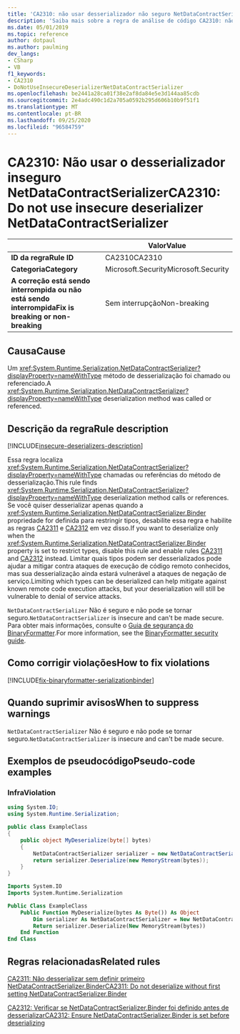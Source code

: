 ```yaml
---
title: 'CA2310: não usar desserializador não seguro NetDataContractSerializer (análise de código)'
description: 'Saiba mais sobre a regra de análise de código CA2310: não use o NetDataContractSerializer do desserializador inseguro'
ms.date: 05/01/2019
ms.topic: reference
author: dotpaul
ms.author: paulming
dev_langs:
- CSharp
- VB
f1_keywords:
- CA2310
- DoNotUseInsecureDeserializerNetDataContractSerializer
ms.openlocfilehash: be2441a28ca01f38e2af8da84e5e3d144aa85cdb
ms.sourcegitcommit: 2e4adc490c1d2a705a0592b295d606b10b9f51f1
ms.translationtype: MT
ms.contentlocale: pt-BR
ms.lasthandoff: 09/25/2020
ms.locfileid: "96584759"
---
```

# <a name="ca2310-do-not-use-insecure-deserializer-netdatacontractserializer"></a><span data-ttu-id="52de5-103">CA2310: Não usar o desserializador inseguro NetDataContractSerializer</span><span class="sxs-lookup"><span data-stu-id="52de5-103">CA2310: Do not use insecure deserializer NetDataContractSerializer</span></span>

| | <span data-ttu-id="52de5-104">Valor</span><span class="sxs-lookup"><span data-stu-id="52de5-104">Value</span></span> |
|-|-|
| <span data-ttu-id="52de5-105">**ID da regra**</span><span class="sxs-lookup"><span data-stu-id="52de5-105">**Rule ID**</span></span> |<span data-ttu-id="52de5-106">CA2310</span><span class="sxs-lookup"><span data-stu-id="52de5-106">CA2310</span></span>|
| <span data-ttu-id="52de5-107">**Categoria**</span><span class="sxs-lookup"><span data-stu-id="52de5-107">**Category**</span></span> |<span data-ttu-id="52de5-108">Microsoft.Security</span><span class="sxs-lookup"><span data-stu-id="52de5-108">Microsoft.Security</span></span>|
| <span data-ttu-id="52de5-109">**A correção está sendo interrompida ou não está sendo interrompida**</span><span class="sxs-lookup"><span data-stu-id="52de5-109">**Fix is breaking or non-breaking**</span></span> |<span data-ttu-id="52de5-110">Sem interrupção</span><span class="sxs-lookup"><span data-stu-id="52de5-110">Non-breaking</span></span>|

## <a name="cause"></a><span data-ttu-id="52de5-111">Causa</span><span class="sxs-lookup"><span data-stu-id="52de5-111">Cause</span></span>

<span data-ttu-id="52de5-112">Um <xref:System.Runtime.Serialization.NetDataContractSerializer?displayProperty=nameWithType> método de desserialização foi chamado ou referenciado.</span><span class="sxs-lookup"><span data-stu-id="52de5-112">A <xref:System.Runtime.Serialization.NetDataContractSerializer?displayProperty=nameWithType> deserialization method was called or referenced.</span></span>

## <a name="rule-description"></a><span data-ttu-id="52de5-113">Descrição da regra</span><span class="sxs-lookup"><span data-stu-id="52de5-113">Rule description</span></span>

[!INCLUDE[insecure-deserializers-description](~/includes/code-analysis/insecure-deserializers-description.md)]

<span data-ttu-id="52de5-114">Essa regra localiza <xref:System.Runtime.Serialization.NetDataContractSerializer?displayProperty=nameWithType> chamadas ou referências do método de desserialização.</span><span class="sxs-lookup"><span data-stu-id="52de5-114">This rule finds <xref:System.Runtime.Serialization.NetDataContractSerializer?displayProperty=nameWithType> deserialization method calls or references.</span></span> <span data-ttu-id="52de5-115">Se você quiser desserializar apenas quando a <xref:System.Runtime.Serialization.NetDataContractSerializer.Binder> propriedade for definida para restringir tipos, desabilite essa regra e habilite as regras [CA2311](ca2311.md) e [CA2312](ca2312.md) em vez disso.</span><span class="sxs-lookup"><span data-stu-id="52de5-115">If you want to deserialize only when the <xref:System.Runtime.Serialization.NetDataContractSerializer.Binder> property is set to restrict types, disable this rule and enable rules [CA2311](ca2311.md) and [CA2312](ca2312.md) instead.</span></span> <span data-ttu-id="52de5-116">Limitar quais tipos podem ser desserializados pode ajudar a mitigar contra ataques de execução de código remoto conhecidos, mas sua desserialização ainda estará vulnerável a ataques de negação de serviço.</span><span class="sxs-lookup"><span data-stu-id="52de5-116">Limiting which types can be deserialized can help mitigate against known remote code execution attacks, but your deserialization will still be vulnerable to denial of service attacks.</span></span>

<span data-ttu-id="52de5-117">`NetDataContractSerializer` Não é seguro e não pode se tornar seguro.</span><span class="sxs-lookup"><span data-stu-id="52de5-117">`NetDataContractSerializer` is insecure and can't be made secure.</span></span> <span data-ttu-id="52de5-118">Para obter mais informações, consulte o [Guia de segurança do BinaryFormatter](../../../standard/serialization/binaryformatter-security-guide.md).</span><span class="sxs-lookup"><span data-stu-id="52de5-118">For more information, see the [BinaryFormatter security guide](../../../standard/serialization/binaryformatter-security-guide.md).</span></span>

## <a name="how-to-fix-violations"></a><span data-ttu-id="52de5-119">Como corrigir violações</span><span class="sxs-lookup"><span data-stu-id="52de5-119">How to fix violations</span></span>

[!INCLUDE[fix-binaryformatter-serializationbinder](~/includes/code-analysis/fix-binaryformatter-serializationbinder.md)]

## <a name="when-to-suppress-warnings"></a><span data-ttu-id="52de5-120">Quando suprimir avisos</span><span class="sxs-lookup"><span data-stu-id="52de5-120">When to suppress warnings</span></span>

<span data-ttu-id="52de5-121">`NetDataContractSerializer` Não é seguro e não pode se tornar seguro.</span><span class="sxs-lookup"><span data-stu-id="52de5-121">`NetDataContractSerializer` is insecure and can't be made secure.</span></span>

## <a name="pseudo-code-examples"></a><span data-ttu-id="52de5-122">Exemplos de pseudocódigo</span><span class="sxs-lookup"><span data-stu-id="52de5-122">Pseudo-code examples</span></span>

### <a name="violation"></a><span data-ttu-id="52de5-123">Infra</span><span class="sxs-lookup"><span data-stu-id="52de5-123">Violation</span></span>

```csharp
using System.IO;
using System.Runtime.Serialization;

public class ExampleClass
{
    public object MyDeserialize(byte[] bytes)
    {
        NetDataContractSerializer serializer = new NetDataContractSerializer();
        return serializer.Deserialize(new MemoryStream(bytes));
    }
}
```

```vb
Imports System.IO
Imports System.Runtime.Serialization

Public Class ExampleClass
    Public Function MyDeserialize(bytes As Byte()) As Object
        Dim serializer As NetDataContractSerializer = New NetDataContractSerializer()
        Return serializer.Deserialize(New MemoryStream(bytes))
    End Function
End Class
```

## <a name="related-rules"></a><span data-ttu-id="52de5-124">Regras relacionadas</span><span class="sxs-lookup"><span data-stu-id="52de5-124">Related rules</span></span>

[<span data-ttu-id="52de5-125">CA2311: Não desserializar sem definir primeiro NetDataContractSerializer.Binder</span><span class="sxs-lookup"><span data-stu-id="52de5-125">CA2311: Do not deserialize without first setting NetDataContractSerializer.Binder</span></span>](ca2311.md)

[<span data-ttu-id="52de5-126">CA2312: Verificar se NetDataContractSerializer.Binder foi definido antes de desserializar</span><span class="sxs-lookup"><span data-stu-id="52de5-126">CA2312: Ensure NetDataContractSerializer.Binder is set before deserializing</span></span>](ca2312.md)
